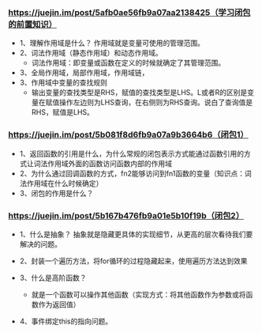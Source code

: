 ### https://juejin.im/post/5afb0ae56fb9a07aa2138425（学习闭包的前置知识）
- 1、理解作用域是什么？ 作用域就是变量可使用的管理范围。
- 2、词法作用域（静态作用域）和动态作用域。
    - 词法作用域：即变量或函数在定义的时候就确定了其管理范围。
- 3、全局作用域，局部作用域，作用域链，
- 3、作用域中变量的查找规则
    - 输出变量的查找类型是RHS，赋值的查找类型是LHS。L或者R的区别是变量在赋值操作左边则为LHS查询，在右侧则为RHS查询。说白了查询值是RHS，赋值是LHS。


### https://juejin.im/post/5b081f8d6fb9a07a9b3664b6（闭包1）
- 1、返回函数的引用是什么，为什么常规的闭包表示方式能通过函数引用的方式让词法作用域外面的函数访问函数内部的作用域
- 2、为什么通过回调函数的方式，fn2能够访问到fn1函数的变量（知识点：词法作用域在什么时候确定）
- 3、闭包的作用是什么？

### https://juejin.im/post/5b167b476fb9a01e5b10f19b（闭包2）
- 1、什么是抽象？ 抽象就是隐藏更具体的实现细节，从更高的层次看待我们要解决的问题。
- 2、封装一个遍历方法，将for循环的过程隐藏起来，使用遍历方法达到效果
- 3、什么是高阶函数？
    - 就是一个函数可以操作其他函数（实现方式：将其他函数作为参数或将函数作为返回值）

- 4、事件绑定this的指向问题。
